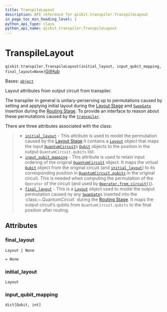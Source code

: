 ```yaml
---
title: TranspileLayout
description: API reference for qiskit.transpiler.TranspileLayout
in_page_toc_min_heading_level: 1
python_api_type: class
python_api_name: qiskit.transpiler.TranspileLayout
---
```


# TranspileLayout

<span id="qiskit.transpiler.TranspileLayout" />

`qiskit.transpiler.TranspileLayout(initial_layout, input_qubit_mapping, final_layout=None)`[GitHub](https://github.com/qiskit/qiskit/tree/stable/0.44/qiskit/transpiler/layout.py "view source code")

Bases: [`object`](https://docs.python.org/3/library/functions.html#object "(in Python v3.12)")

Layout attributes from output circuit from transpiler.

The transpiler in general is unitary-perserving up to permutations caused by setting and applying initial layout during the [Layout Stage](transpiler#layout-stage) and [`SwapGate`](qiskit.circuit.library.SwapGate "qiskit.circuit.library.SwapGate") insertion during the [Routing Stage](transpiler#routing-stage). To provide an interface to reason about these permutations caused by the [`transpiler`](transpiler#module-qiskit.transpiler "qiskit.transpiler").

There are three attributes associated with the class:

> *   [`initial_layout`](#qiskit.transpiler.TranspileLayout.initial_layout "qiskit.transpiler.TranspileLayout.initial_layout") - This attribute is used to model the permutation caused by the [Layout Stage](transpiler#layout-stage) it contains a [`Layout`](qiskit.transpiler.Layout "qiskit.transpiler.Layout") object that maps the input [`QuantumCircuit`](qiskit.circuit.QuantumCircuit "qiskit.circuit.QuantumCircuit")s [`Qubit`](qiskit.circuit.Qubit "qiskit.circuit.Qubit") objects to the position in the output `QuantumCircuit.qubits` list.
> *   [`input_qubit_mapping`](#qiskit.transpiler.TranspileLayout.input_qubit_mapping "qiskit.transpiler.TranspileLayout.input_qubit_mapping") - This attribute is used to retain input ordering of the original [`QuantumCircuit`](qiskit.circuit.QuantumCircuit "qiskit.circuit.QuantumCircuit") object. It maps the virtual [`Qubit`](qiskit.circuit.Qubit "qiskit.circuit.Qubit") object from the original circuit (and [`initial_layout`](#qiskit.transpiler.TranspileLayout.initial_layout "qiskit.transpiler.TranspileLayout.initial_layout")) to its corresponding position in [`QuantumCircuit.qubits`](qiskit.circuit.QuantumCircuit#qubits "qiskit.circuit.QuantumCircuit.qubits") in the original circuit. This is needed when computing the permutation of the `Operator` of the circuit (and used by [`Operator.from_circuit()`](qiskit.quantum_info.Operator#from_circuit "qiskit.quantum_info.Operator.from_circuit")).
> *   [`final_layout`](#qiskit.transpiler.TranspileLayout.final_layout "qiskit.transpiler.TranspileLayout.final_layout") - This is a [`Layout`](qiskit.transpiler.Layout "qiskit.transpiler.Layout") object used to model the output permutation caused ny any [`SwapGate`](qiskit.circuit.library.SwapGate "qiskit.circuit.library.SwapGate")s inserted into the :class:\~.QuantumCircuit\` during the [Routing Stage](transpiler#routing-stage). It maps the output circuit’s qubits from `QuantumCircuit.qubits` to the final position after routing.

## Attributes

<span id="qiskit.transpiler.TranspileLayout.final_layout" />

### final\_layout

`Layout | None`

`= None`

<span id="qiskit.transpiler.TranspileLayout.initial_layout" />

### initial\_layout

`Layout`

<span id="qiskit.transpiler.TranspileLayout.input_qubit_mapping" />

### input\_qubit\_mapping

`dict[Qubit, int]`


